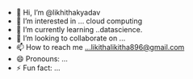 - 👋 Hi, I’m @likhithakyadav
- 👀 I’m interested in ... cloud computing
- 🌱 I’m currently learning ..datascience.
- 💞️ I’m looking to collaborate on ...
- 📫 How to reach me ...likithalikitha896@gmail.com
- 😄 Pronouns: ...
- ⚡ Fun fact: ...

<!---
likhithakyadav/likhithakyadav is a ✨ special ✨ repository because its `README.md` (this file) appears on your GitHub profile.
You can click the Preview link to take a look at your changes.
--->
